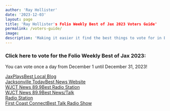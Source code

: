 ```yaml
---
author: 'Ray Hollister'
date: '2023-12-03'
layout: page
title: 'Ray Hollister's Folio Weekly Best of Jax 2023 Voters Guide'
permalink: /voters-guide/
image: 
description: 'Making it easier it find the best things to vote for in Best of Jax!'
---
```


<link rel="stylesheet" href="https://use.fontawesome.com/releases/v5.8.1/css/all.css" integrity="sha384-50oBUHEmvpQ+1lW4y57PTFmhCaXp0ML5d60M1M7uH2+nqUivzIebhndOJK28anvf" crossorigin="anonymous">
<link href='https://fonts.googleapis.com/css?family=PT+Sans+Narrow:400,700+Open+Sans|PT+Montserrat:400,700' rel='stylesheet' type='text/css'>
<link href='https://fonts.googleapis.com/css?family=PT+Sans:400,700' rel='stylesheet' type='text/css'>
<link href='https://fonts.googleapis.com/css?family=Montserrat:800' rel='stylesheet' type='text/css'>
<link href='/businesscard-style.css' rel='stylesheet' type='text/css'>

<div class="centered">
 <h3 id="projects">Click here to vote for the Folio Weekly Best of Jax 2023:</h3>
<p>You can vote once a day from December 1 until December 31, 2023!</p>
    <a title="JaxPlays" target="_blank" href="https://folioweekly.secondstreetapp.com/og/c43c09dc-eb45-4b1f-93e7-c7be20708948/gallery/410016783">
        <div class="social JaxPlays"><i class="fab fa-jaxplays"></i>
            <div class="title"><span class="projectname">JaxPlays</span><span class="platform">Best Local Blog</span></div>
        </div>
    </a>
    <a title="Jacksonville Today" href="https://folioweekly.secondstreetapp.com/og/c43c09dc-eb45-4b1f-93e7-c7be20708948/gallery/409915373">
        <div class="social JAXTDY"><i class="fab fa-jaxtdy"></i>
            <div class="title"><span class="projectname">Jacksonville Today</span><span
                    class="platform wjctlong">Best News Website</span></div>
        </div>
    </a>
    <a title="WJCT News 89.9" href="https://folioweekly.secondstreetapp.com/og/c43c09dc-eb45-4b1f-93e7-c7be20708948/gallery/409921780">
        <div class="social WJCTNews"><i class="fab fa-wjctnews"></i>
            <div class="title"><span class="projectname">WJCT News 89.9</span><span class="platform">Best Radio Station</span>
            </div>
        </div>
    </a>
    <a title="WJCT News 89.9" href="https://folioweekly.secondstreetapp.com/og/c43c09dc-eb45-4b1f-93e7-c7be20708948/gallery/409921827">
        <div class="social WJCTNews"><i class="fab fa-wjctnews"></i>
            <div class="title"><span class="projectname">WJCT News 89.9</span><span class="platform">Best News/Talk<br/>Radio Station</span>
            </div>
        </div>
    </a>
    <a title="First Coast Connect" href="https://folioweekly.secondstreetapp.com/og/c43c09dc-eb45-4b1f-93e7-c7be20708948/gallery/409921636">
        <div class="social fcc"><i class="fab fa-fcc"></i>
            <div class="title"><span class="projectname">First Coast Connect</span><span class="platform">Best Talk Radio Show</span>
            </div>
        </div>
    </a>
</div>